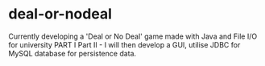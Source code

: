 # deal-or-nodeal
 Currently developing a 'Deal or No Deal' game made with Java and File I/O for university PART I
 Part II - I will then develop a GUI, utilise JDBC for MySQL database for persistence data.
